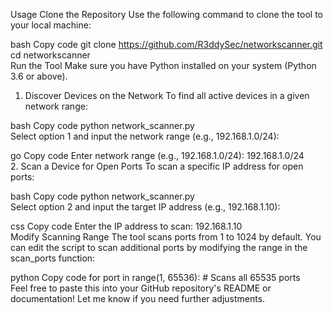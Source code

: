 Usage
Clone the Repository
Use the following command to clone the tool to your local machine:

bash
Copy code
git clone https://github.com/R3ddySec/networkscanner.git  
cd networkscanner  
Run the Tool
Make sure you have Python installed on your system (Python 3.6 or above).

1. Discover Devices on the Network
To find all active devices in a given network range:

bash
Copy code
python network_scanner.py  
Select option 1 and input the network range (e.g., 192.168.1.0/24):

go
Copy code
Enter network range (e.g., 192.168.1.0/24): 192.168.1.0/24  
2. Scan a Device for Open Ports
To scan a specific IP address for open ports:

bash
Copy code
python network_scanner.py  
Select option 2 and input the target IP address (e.g., 192.168.1.10):

css
Copy code
Enter the IP address to scan: 192.168.1.10  
Modify Scanning Range
The tool scans ports from 1 to 1024 by default. You can edit the script to scan additional ports by modifying the range in the scan_ports function:

python
Copy code
for port in range(1, 65536):  # Scans all 65535 ports  
Feel free to paste this into your GitHub repository's README or documentation! Let me know if you need further adjustments.
